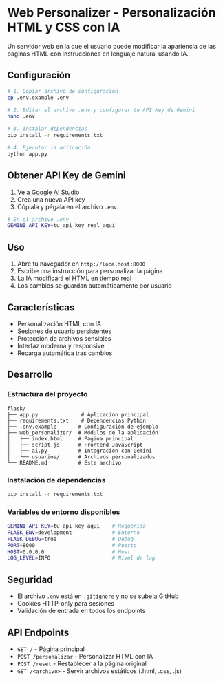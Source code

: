 # Web Personalizer - Personalización HTML y CSS con IA

Un servidor web en la que el usuario puede modificar la apariencia de las paginas HTML con instrucciones en lenguaje natural usando IA.

## Configuración

```bash
# 1. Copiar archivo de configuración
cp .env.example .env

# 2. Editar el archivo .env y configurar tu API key de Gemini
nano .env

# 3. Instalar dependencias
pip install -r requirements.txt

# 4. Ejecutar la aplicación
python app.py

```

## Obtener API Key de Gemini

1. Ve a [Google AI Studio](https://makersuite.google.com/app/apikey)
2. Crea una nueva API key
3. Cópiala y pégala en el archivo `.env`

```bash
# En el archivo .env
GEMINI_API_KEY=tu_api_key_real_aqui
```

## Uso

1. Abre tu navegador en `http://localhost:8000`
2. Escribe una instrucción para personalizar la página
3. La IA modificará el HTML en tiempo real
4. Los cambios se guardan automáticamente por usuario

## Características

- Personalización HTML con IA
- Sesiones de usuario persistentes
- Protección de archivos sensibles
- Interfaz moderna y responsive
- Recarga automática tras cambios

## Desarrollo

### Estructura del proyecto
```
flask/
├── app.py              # Aplicación principal
├── requirements.txt    # Dependencias Python
├── .env.example       # Configuración de ejemplo
├── web_personalizer/  # Módulos de la aplicación
│   ├── index.html     # Página principal
│   ├── script.js      # Frontend JavaScript
│   ├── ai.py          # Integración con Gemini
│   └── usuarios/      # Archivos personalizados
└── README.md          # Este archivo
```

### Instalación de dependencias
```bash
pip install -r requirements.txt
```

### Variables de entorno disponibles
```bash
GEMINI_API_KEY=tu_api_key_aqui    # Requerida
FLASK_ENV=development             # Entorno
FLASK_DEBUG=true                  # Debug
PORT=8000                         # Puerto
HOST=0.0.0.0                      # Host
LOG_LEVEL=INFO                    # Nivel de log
```

## Seguridad

- El archivo `.env` está en `.gitignore` y no se sube a GitHub
- Cookies HTTP-only para sesiones
- Validación de entrada en todos los endpoints

## API Endpoints

- `GET /` - Página principal
- `POST /personalizar` - Personalizar HTML con IA
- `POST /reset` - Restablecer a la página original
- `GET /<archivo>` - Servir archivos estáticos (.html, .css, .js)
